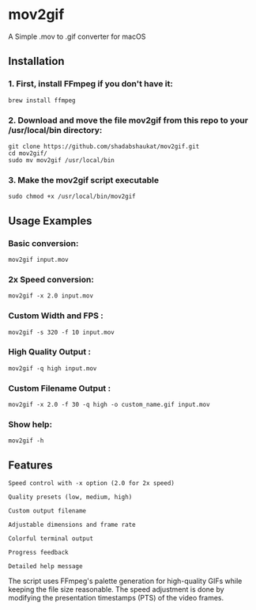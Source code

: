 # mov2gif
A Simple .mov to .gif converter for macOS

## Installation

### 1. First, install FFmpeg if you don't have it:

```
brew install ffmpeg
```

### 2. Download and move the file mov2gif from this repo to your /usr/local/bin directory:

```
git clone https://github.com/shadabshaukat/mov2gif.git
cd mov2gif/
sudo mv mov2gif /usr/local/bin
```

### 3. Make the mov2gif script executable
```
sudo chmod +x /usr/local/bin/mov2gif
```

## Usage Examples

### Basic conversion:
```
mov2gif input.mov
```

### 2x Speed conversion:
```
mov2gif -x 2.0 input.mov
```

### Custom Width and FPS :
```
mov2gif -s 320 -f 10 input.mov
```

### High Quality Output :
```
mov2gif -q high input.mov
```

### Custom Filename Output :
```
mov2gif -x 2.0 -f 30 -q high -o custom_name.gif input.mov
```

### Show help:
```
mov2gif -h
```

## Features

    Speed control with -x option (2.0 for 2x speed)

    Quality presets (low, medium, high)

    Custom output filename

    Adjustable dimensions and frame rate

    Colorful terminal output

    Progress feedback

    Detailed help message

The script uses FFmpeg's palette generation for high-quality GIFs while keeping the file size reasonable. The speed adjustment is done by modifying the presentation timestamps (PTS) of the video frames.






